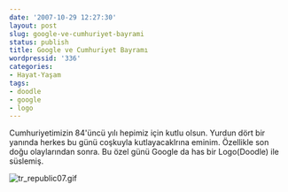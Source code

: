 ```yaml
---
date: '2007-10-29 12:27:30'
layout: post
slug: google-ve-cumhuriyet-bayrami
status: publish
title: Google ve Cumhuriyet Bayramı
wordpressid: '336'
categories:
- Hayat-Yaşam
tags:
- doodle
- google
- logo
---
```


Cumhuriyetimizin 84'üncü yılı hepimiz için kutlu olsun. Yurdun dört bir yanında herkes bu günü coşkuyla kutlayacaklrına eminim. Özellikle son doğu olaylarından sonra. Bu özel günü Google da has bir Logo(Doodle) ile süslemiş.

![tr_republic07.gif](http://blog.arsln.org/image/tr_republic07.gif)
